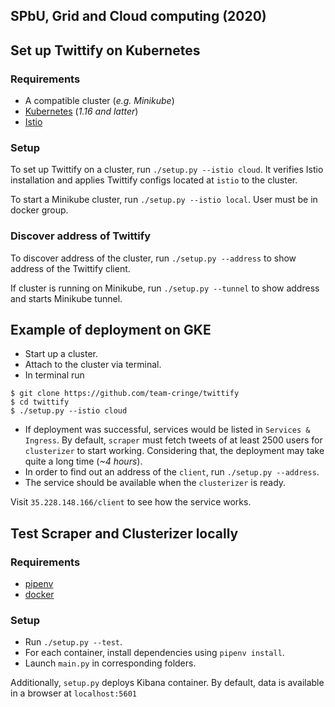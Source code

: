 ## SPbU, Grid and Cloud computing (2020)

## Set up Twittify on Kubernetes

### Requirements

- A compatible cluster (*e.g. Minikube*)
- [Kubernetes](https://kubernetes.io/docs/tasks/tools/install-kubectl/) (*1.16 and latter*)
- [Istio](https://istio.io/latest/docs/setup/getting-started/#download)

### Setup

To set up Twittify on a cluster, run `./setup.py --istio cloud`.
It verifies Istio installation and applies Twittify configs located at `istio` to the cluster.

To start a Minikube cluster, run `./setup.py --istio local`. 
User must be in docker group.

### Discover address of Twittify

To discover address of the cluster, run `./setup.py --address` to show address of the Twittify client.

If cluster is running on Minikube, run `./setup.py --tunnel` to show address and starts Minikube tunnel.

## Example of deployment on GKE

- Start up a cluster.
- Attach to the cluster via terminal.
- In terminal run
```
$ git clone https://github.com/team-cringe/twittify
$ cd twittify
$ ./setup.py --istio cloud
```
- If deployment was successful, services would be listed in `Services & Ingress`.
By default, `scraper` must fetch tweets of at least 2500 users for `clusterizer` to start working.
Considering that, the deployment may take quite a long time (*~4 hours*). 
- In order to find out an address of the `client`, run `./setup.py --address`.
- The service should be available when the `clusterizer` is ready.

Visit `35.228.148.166/client` to see how the service works.

## Test Scraper and Clusterizer locally

### Requirements

- [pipenv](https://pypi.org/project/pipenv/)
- [docker](https://docs.docker.com/engine/install/)

### Setup

- Run `./setup.py --test`.
- For each container, install dependencies using `pipenv install`.
- Launch `main.py` in corresponding folders.

Additionally, `setup.py` deploys Kibana container.
By default, data is available in a browser at `localhost:5601`